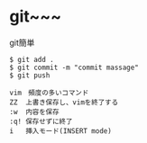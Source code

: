 # git~~~

git簡単
```
$ git add .
$ git commit -m "commit massage"
$ git push

vim　頻度の多いコマンド
ZZ  上書き保存し、vimを終了する
:w  内容を保存
:q! 保存せずに終了
i   挿入モード(INSERT mode)
```
